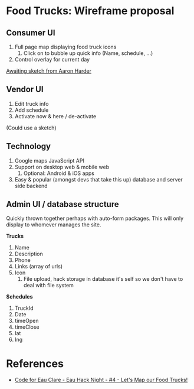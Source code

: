 # Food Trucks: Wireframe proposal

## Consumer UI

1. Full page map displaying food truck icons
    1. Click on to bubble up quick info (Name, schedule, ...)
1. Control overlay for current day

[Awaiting sketch from Aaron Harder](https://trello.com/c/fCrOYzL8/4-share-draw-io-graphic-mock-up)

## Vendor UI

1. Edit truck info
1. Add schedule
1. Activate now & here / de-activate

(Could use a sketch)

## Technology

1. Google maps JavaScript API
1. Support on desktop web & mobile web
    1. Optional: Android & iOS apps
1. Easy & popular (amongst devs that take this up) database and server side backend

## Admin UI / database structure

Quickly thrown together perhaps with auto-form packages. This will only display to whomever manages the site.

**Trucks**

1. Name
1. Description
1. Phone
1. Links (array of urls)
1. Icon
    1. File upload, hack storage in database it's self so we don't have to deal with file system

**Schedules**

1. TruckId
1. Date
1. timeOpen
1. timeClose
1. lat
1. lng

# References

* [Code for Eau Clare - Eau Hack Night - #4 - Let's Map our Food Trucks!](https://docs.google.com/document/d/1RBFx_S-Z7D7GeBGQFHzdSiD4s_yqPjvIQlwUWH80OEQ/edit#)
